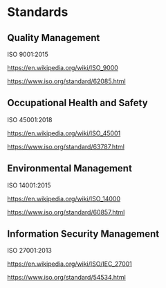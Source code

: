 # Standards

## Quality Management 

ISO 9001:2015

https://en.wikipedia.org/wiki/ISO_9000

https://www.iso.org/standard/62085.html

## Occupational Health and Safety

ISO 45001:2018

https://en.wikipedia.org/wiki/ISO_45001

https://www.iso.org/standard/63787.html

## Environmental Management

ISO 14001:2015

https://en.wikipedia.org/wiki/ISO_14000

https://www.iso.org/standard/60857.html

## Information Security Management

ISO 27001:2013

https://en.wikipedia.org/wiki/ISO/IEC_27001

https://www.iso.org/standard/54534.html
